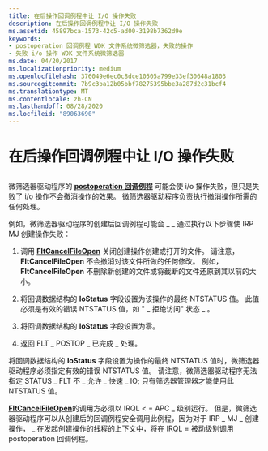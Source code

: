 ```yaml
---
title: 在后操作回调例程中让 I/O 操作失败
description: 在后操作回调例程中让 I/O 操作失败
ms.assetid: 45897bca-1573-42c5-ad00-3198b7362d9e
keywords:
- postoperation 回调例程 WDK 文件系统微筛选器，失败的操作
- 失败 i/o 操作 WDK 文件系统微筛选器
ms.date: 04/20/2017
ms.localizationpriority: medium
ms.openlocfilehash: 376049e6ec0c8dce10505a799e33ef30648a1803
ms.sourcegitcommit: 7b9c3ba12b05bbf78275395bbe3a287d2c31bcf4
ms.translationtype: MT
ms.contentlocale: zh-CN
ms.lasthandoff: 08/28/2020
ms.locfileid: "89063690"
---
```

# <a name="failing-an-io-operation-in-a-postoperation-callback-routine"></a>在后操作回调例程中让 I/O 操作失败


## <span id="ddk_failing_an_io_operation_in_a_postoperation_callback_routine_if"></span><span id="DDK_FAILING_AN_IO_OPERATION_IN_A_POSTOPERATION_CALLBACK_ROUTINE_IF"></span>


微筛选器驱动程序的 [**postoperation 回调例程**](/windows-hardware/drivers/ddi/fltkernel/nc-fltkernel-pflt_post_operation_callback) 可能会使 i/o 操作失败，但只是失败了 i/o 操作不会撤消操作的效果。 微筛选器驱动程序负责执行撤消操作所需的任何处理。

例如，微筛选器驱动程序的创建后回调例程可能会 \_ \_ 通过执行以下步骤使 IRP MJ 创建操作失败：

1.  调用 [**FltCancelFileOpen**](/windows-hardware/drivers/ddi/fltkernel/nf-fltkernel-fltcancelfileopen) 关闭创建操作创建或打开的文件。 请注意， **FltCancelFileOpen** 不会撤消对该文件所做的任何修改。 例如， **FltCancelFileOpen** 不删除新创建的文件或将截断的文件还原到其以前的大小。

2.  将回调数据结构的 **IoStatus** 字段设置为该操作的最终 NTSTATUS 值。 此值必须是有效的错误 NTSTATUS 值，如 " \_ 拒绝访问" 状态 \_ 。

3.  将回调数据结构的 **IoStatus** 字段设置为零。

4.  返回 FLT \_ POSTOP \_ 已完成 \_ 处理。

将回调数据结构的 **IoStatus** 字段设置为操作的最终 NTSTATUS 值时，微筛选器驱动程序必须指定有效的错误 NTSTATUS 值。 请注意，微筛选器驱动程序无法指定 STATUS \_ FLT 不 \_ 允许 \_ 快速 \_ IO; 只有筛选器管理器才能使用此 NTSTATUS 值。

[**FltCancelFileOpen**](/windows-hardware/drivers/ddi/fltkernel/nf-fltkernel-fltcancelfileopen)的调用方必须以 IRQL &lt; = APC \_ 级别运行。 但是，微筛选器驱动程序可以从创建后的回调例程安全调用此例程，因为对于 IRP \_ MJ \_ 创建操作， \_ 在发起创建操作的线程的上下文中，将在 IRQL = 被动级别调用 postoperation 回调例程。

 

